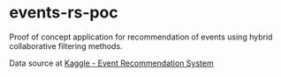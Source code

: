 events-rs-poc
=============

Proof of concept application for recommendation of events using hybrid collaborative filtering methods.

Data source at <a href="http://www.kaggle.com/c/event-recommendation-engine-challenge">Kaggle - Event Recommendation System</a>
